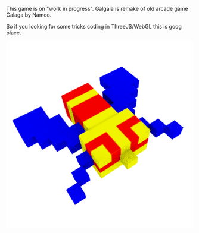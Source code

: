 This game is on "work in progress".
Galgala is remake of old arcade game Galaga by Namco.

So if you looking for some tricks coding in ThreeJS/WebGL this is goog place.

![Galgala](https://github.com/cyberbrun/galgala/blob/master/img/ICON.png)
